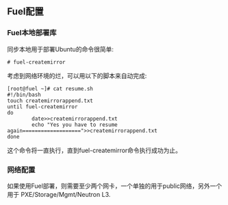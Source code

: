 ## Fuel配置
### Fuel本地部署库
同步本地用于部署Ubuntu的命令很简单:    

```
# fuel-createmirror
```

考虑到网络环境的烂，可以用以下的脚本来自动完成:      

```
[root@fuel ~]# cat resume.sh 
#!/bin/bash
touch createmirrorappend.txt
until fuel-createmirror 
do
        date>>createmirrorappend.txt
        echo "Yes you have to resume again===================">>createmirrorappend.txt
done
```
这个命令将一直执行，直到fuel-createmirror命令执行成功为止。    

### 网络配置
如果使用Fuel部署，则需要至少两个网卡，一个单独的用于public网络，另外一个用于
PXE/Storage/Mgmt/Neutron L3.   
